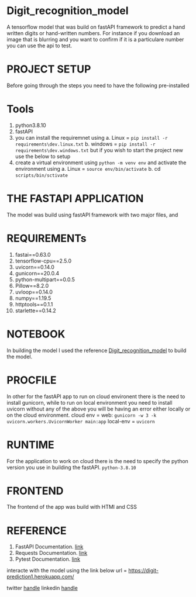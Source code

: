 # Digit_recognition_model
A tensorflow model that was build on fastAPI framework to predict a hand written digits or hand-written numbers. For instance if you download an image that is blurring and you want to confirm if it is a particulare number you can use the api to test.

# PROJECT SETUP

  Before going through the steps you need to have the following pre-installed

# Tools
1. python3.8.10
2. fastAPI
3. you can install the requiremnet using 
                  a. Linux = ```pip install -r requirements\dev.linux.txt```
                  b. windows = ```pip install -r requirements\dev.windows.txt```
            but if you wish to start the project new use the below to setup
4. create a virtual environment using ```python -m venv env``` and activate the environment using 
                a. Linux = ```source env/bin/activate```
                b. cd ```scripts/bin/sctivate```
 
# THE FASTAPI APPLICATION
The model was build using fastAPI framework with two major files, [](main.py) and [](component.py)

# REQUIREMENTs
1. fastai==0.63.0
2. tensorflow-cpu==2.5.0
3. uvicorn==0.14.0
4. gunicorn==20.0.4
5. python-multipart==0.0.5
6. Pillow==8.2.0
7. uvloop==0.14.0
8. numpy==1.19.5
9. httptools==0.1.1
10. starlette==0.14.2

# NOTEBOOK
In building the model I used the reference [Digit_recognition_model](https://github.com/cisco00/Digit_recognition_model/blob/master/digit-prediction-model.ipynb)  to build the model.

# PROCFILE
In other for the fastAPI app to run on cloud environent there is the need to install gunicorn, while to run on local environment you need to install uvicorn without any of the above you will be having an error either locally or on the cloud environment.
cloud env = web: ```gunicorn -w 3 -k uvicorn.workers.UvicornWorker main:app```
local-env = ```uvicorn```

# RUNTIME
For the application to work on cloud there is the need to specify the python version you use in building the fastAPI.
```python-3.8.10```

# FRONTEND
The frontend of the app was build with HTMl and CSS

# REFERENCE
1. FastAPI Documentation. [link](https://fastapi.tiangolo.com/)
2. Requests Documentation. [link](https://docs.python-requests.org/en/master/)
3. Pytest Documentation. [link](https://docs.pytest.org/en/stable/contents.html)

interacte with the model using the link below
 url = https://digit-prediction1.herokuapp.com/

twitter [handle](https://twitter.com/ikwufrancis)
linkedin [handle](https://www.linkedin.com/in/idoko-ikwu-633b6134/)


